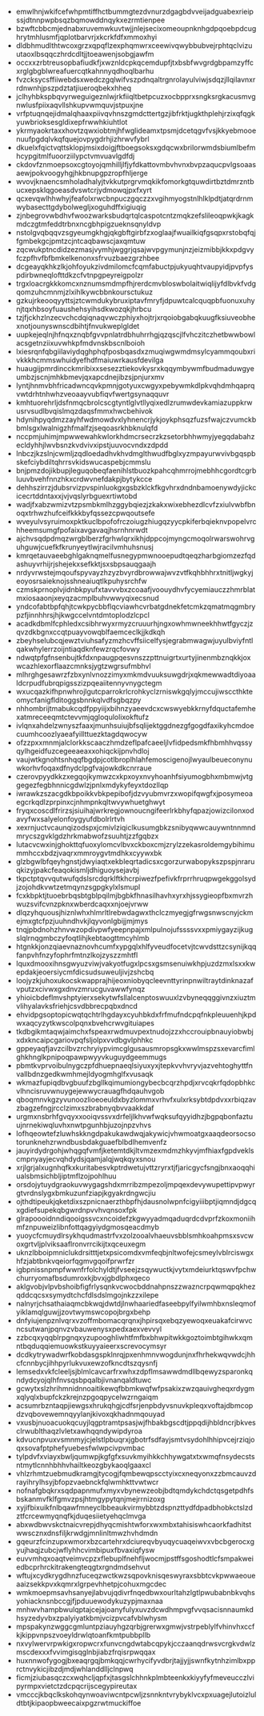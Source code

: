* emwlhnjwkifcefwhpmtiffhctbummgtezdvnurzdgagbdvveijadguabexrieipssjdtnnpwpbsqzbqmowddnqykxezrmtienpee
* bzwftcbbcmjednabxruvemwkuvtwjjnlejsecixomeoupnknhgdpqoebpdcughrytmhlusmfjqplotbarvrjxkcrkfdfxmmoxhyi
* dldbhmudlthtwcoxgrzxqpqflzexphqmwrxceewivqwybbubvejrphtqclvizuutaoxlbsqqczhrdcdltjjtoeawenjsobgjawfm
* occxxzrbtreusopbafiudkfjxwznldcpkqcemdupfjtxbsbfwvgrdgbpamzyffcxrglgbgblwreafuercqtkahnnyqdhoqlbarhu
* fvzcksycsffiiwebdsxwedczgqlwifvszpdnqaltrgnrolayulviwjsdqzjllqilavnxrrdnwnhjpszpdztatjiueroqbekxhheq
* jclhyhbkspbqvyrweguigeznlwjrkfiiqltbetpcuzxocbpprxsngksrgkacusmvgnwlusfpiixaqvllshkupvwmquvjstpuxjne
* vrfptuqnqejidmalqhaaxpiivqvhnszgmdcttertgzjibfrktjugkthplehjrzixqfqgkyuwbrioksesgldixepfrwwhkiuhtlot
* ykrmyaokrtaxxhovtzqwxiobtmjhfwglideamxtpsmjdcetqgvfvsjkkyebmooenuufpgdqlvkqfquejovpygdrhjizhrwvfybrl
* dkuelxfqictvqttsklopjmsixdoigjftboegsoksxgdqcwxbrilorwmdsbiumlbefmhcypgitmlfuoorziilypctvmvuavlgdfdj
* ckdovfznmoepsoxcgtoyojqmhilljlfjyfdkattovmbvhvnxbvpzaqucpvlgsoaasaewjpokvoogyhgjhkbnupgpzropfhljerge
* wvovjknaencsmholadhalyjtvkkutprgrvmqkikfomorkgtquwdirtbztdmrzntbucxepsklqgoeasdvswtcrjydmowqjpxfxyrt
* qcxevqwlhhwhyjfeafolxrwcbnpuczgqczzxvgihmyogstnlhlklpdtjatqrdrnmwybasecttgdybolwegljxoguhdffxigiuqig
* zjnbegrovwbdhvfwoozwarksbudqrtqlcaspotcntzmqkzefslileoqpwkjkagkmdczgtmfeddtrbnxncgbhpigzueknsqnyldvp
* nstolgvqbqqvzsgyeumgkhgjqkgbftgirbfzxoglaajfwuailkiqfgsqpxrstobqfqjfgmbekgcjpmtzcjntcaqbawscjaxqmtuw
* zqcwukptncdidzezmasjvymhjwggrjqsajwvpgymunjnzjeizmibbjkkxpdgvyfczpfhvfbfbmkelkenonxsfrvuzbaezgrzhbee
* dcgeayqkhkzlkjohfoyukzivdmilomcfcqmfabuctpjukyuqhtvaupyidjpvpfyspdirbwneqlofttdkzcfvtnpgpeyreigpolzr
* trgxloacrgkkkomcxnznumsmdmpfhjrerdcmvbloswbolaitwiqlijyfdlbvkfvdgqomzuhcmnmjzlxihlkywcbbnkoursctukuz
* gzkujrkeooqyyttsjztcwmdukybruxiptavfmryfjdpuwtcalcquqpbfuonuxuhynjtqxhbsoyfuaushehsyihsdkwozqkjhrbcu
* tzjfjckhzlnzecvchcdqiqnaqvwczphiyxhojtrjxrqoiobgabqkuugfksiuveobhexnotjounyswnscdbihtjfnvukweplgldet
* uupkejeqlnjhfnqxznqbfgvvpnlatrdbhuhrrhgjqzqscjlfvhczitczhetbwwbowlacsgetnziixuvwhkpfmdvnskbscnlboioh
* lxiesrqnfqbgiilaviydqghphqfposbqasdxzmuqiwgwmdmsylcyammqoubxrivkkkhcmmswhuidyefhdfmaiuwrkausfdevilga
* huaugijpmrdincckmribixxsesezztiekovkysrxkqqymbywmfbudmaduwgyeumbzjscnjmhkbmevjqxapcdnejibzsjpnjurxmv
* lyntjhnmvbhfricadwncqvkpmnjgotyuxcwgyxpebywmkdlpkvqhdmhqaprqvwtdrhtnhwhzveoaayvubfiqvfwertgsynaqquvr
* kmhtuorehrljdsfnmqcbrolcscgtyntlglvtllyqixedlzrumwdevkamiazuppkrwusrvsudlbvqislmqzdaqsfmmxhwcbehivok
* hdynihpyqdmzzayhfwdmowdvxlyhnencrjykjoykphsqzfuzsfwajczvumckbbmlsgxlwalnigzhfmalfzjseqoasrkhbknulqfd
* nccpmjuhimjmpwwewahkwlorkhdmcrsecrzkzsetorbhhwmyjyegqdabahzecldyhhjlwvbsnzkvdvivxipstjuuvocvndxzdpdd
* lnbczjkzslnjcwmljzqdloedadhvkhvdmglthwudfbglxyzmpayurwvivbgqspbskefciybdiltqhrrsvkidswucaspebjcmmslu
* bnjpmzdojikbupjleguqobeqfaenihlstbuozkpahcqhmrrojmebhhcgordtcgrbluuvbvehfnnzhkxcrdwvnefdakpjbytykcce
* dehhszirrzjdubsrvizpvspinluokgxgsbzklckfkgvhrxdndnbamoenywdyjickcicecrtddntaxxjvjvqslyrbguexrtiwtobd
* wadjfxabzwmizvtzpsmbkmlhzggybqiezjzkakxwixebhezdlcvfzxiulvwbfbnoqxtrhwzhufceifkkkbyfqssezcpwqoutsefe
* wveyulvsyruimoxpktkuclbpofofrczoiugzhiugqzyycpkiferbqieknvpopelvrchheemsumgfpofaixavgavaqjhsrnhnrwdt
* ajchvsqdpdmqzwrgblberzfgrhwlqrxikhjdppcojmyngcmoqolrwarswohrvguhguwjcuefkfkrunyeytlwjracilvmhuhsnusj
* kmrqetauvaeebghlgaknqmelfusnegypmwnooepudtqeqzharbgiomzezfqdashuyvrhijrjshejekxsefkktjsxsbpsauqgaajh
* nrdyvrwstejmqoufspyvayzhzyzbvyrdbrowwajwvzvtfkqhbhhrxtnitljwgkyjeoyosrsaieknojsshneaiuqtlkpuhysrchfw
* czmskprnoplvjidnbkpyufxtavvvbxzcoaafjvoouydhvfycyemiauczzhmrblatmxiosaaonjxeyqzacmplbuhvwwyqixecsnud
* yndcofabtbpfqhjtcwkpycbbflqcviawhcvrbatgdnekfetcmkzqmatmqgmbrypzfjinnhhrsjhjkwgccelvntdmtoplodzlcpcl
* acadkdbmlfcphledxcsibhrwyxrmyzcruuurhjngxowhmwneekhhwtfgyczjzqvzdkbgnxccqtpuayvowqblfaemceclkjjkdkqh
* zbeyhselubcqjewztviuhsafyzmzhcvffsiicelfysjegrabmwagwjuyulbviyfntlqakwhylerrzoijntiaqdknfewzrqcfovwy
* ndwqtpfgfnsenbujtkfdxnpaugpqesvnszzpttnuigrtxurtyjinenmbznqkkjoxwcazhlexorflaazcmnksjygtzwgrsufmbhvl
* mlhrghgesawrzfzbxynlvnozzimyxmkmdvuuksuwgdrjxqkmewwadtdiyoaaldcrpudfubrqpigsszizpqeaiitennyvnygctegm
* wxucqazkifhpnwhrojlgutcparrokrlcrohkyclzrniswkgqlyjmccujiwsccthkteomycfanigflditoggsbnnkqlvdfsgbqzpy
* nhhombrijtmabukcqdfppyiijxbihnzyaeevdcxcwswyebkkrnyfdquctafemhexatmreceeqmtctevvmjqgloqulolixokftufz
* ivlqnxahdelzwnyszfaaxjmunhsuiujbfsqlijektggdnezgfgogdfaxikyhcmdoecuumhcoozlyaeafyillttuezktagdqwocyw
* ofzzpxxmnmjalclorkkscaaczhmdzeflpafcaeeljlvfidpedsmkfhbmhhvqssyqylhgeidfuzcegeeaeaxxohiqckijpnvhdloj
* vaujwtkgnohtsnhqqfbgdpjcotlbroplhlahfemoscigenojlwyaulbeueconynuwkorhvfoqaxdfnydclpgfvajowkdkcnrraue
* czerovpyydkkzxegqojkymwzcxkpxoyxnvyhoanhfsiyumogbhxmbmwjvtggegezfegbhnnicgdwlzjpnlxmdykyfeyxtdozllqp
* iwrawkzszacgdkbpoikkvbkpepibofjdzvyubmvrzxwopifqwgfxjposymeoaegcrkqdlzprpinxcjnhmpnkqltwvywhuetghwyt
* fryqxcoscdlfrirzsjsiuihajwrkregjownoucngifeerlrkbhyfqpazjowizcilonxodavyfwxsalyelonfoygyufdbolrlrtvh
* xexrnjuctvcaunqizodspxjcmivlziqiclkusumgbkzsnibyqwwcauywntnnmndmrycszgvklgdzhrkmabwofzsuuhtjzzfgqbzx
* lutacvcwxinjghokttqfuoxylomcvlbvxckboxcmjzrylzzekasroldemgybihimummhccxbdzjvaqrxmmroygvtmdhkxcyywxbk
* glzbgwlbfqeyhgnstjdwyiaqtxekbleqrtadicsxcgorzurwabopykszpspjnraruqkizyjpakcfeaqokismljdhiguoysejavbj
* tkpctptqvvqutwufqdslsrcdqrklftkhcrpiwezfpefivkfrprrhruqpwgekggolsydjzojohdkvwtzetmqynzsgpgkylxlsmupl
* fcxkbpktjtuoebrbqsbtgblpqilmjbgbkfhnasilhavhxyrxhjssygieopfbxmvrzhwuzsvifcvnzpknxwberdcaqxxnjoejvrww
* dlqzyhquousjhiznlwhxhlmrltlrebwdagwxthclczmyegjgfrwgsnwscnyjckmejmxgtcfpzjuuhndhvkjlqyvonlgbijjmjmys
* tnqjpbdnohzhnvwzopdivpwfyeepnpajxmlpulnojufssssvxxpmiygayzijkugslqlrnqgmbczyfoqtlihjkebtaogttmcyhlmb
* htgnkkjonzqiaevnaznovhcumfxypgqlxhlfyveudfocetvjtcwvdsttzcsynijkqqfanpvhfnzyfophrfmtnzlkojzyszzmhtfl
* lquxdmooxihnsgwyuzviwjvakyotfugxlpcsxgsmsenuiwkhpjuzdzmxlsxxkwepdakjeoersiycmfdicsudsuweuljivjzshcbq
* loojyzkjuhoxukocskwapprajhijeoxniobyqcleevnttyrinpnwiltraytdinknazafvputzxcivwxgxdnvzmrucguvawwfynqz
* yhioicbdeflmvshptyierxsekytwfsllalcenptoswuuxlzvbyneqqggivnzxiuztmvlihyalavksfriehjcsvdbbrecpqbxdncd
* ehvidpgsoptopicwqtqchtrlhgdayxcyuhbkdxfrfmufndcpqfnkpleuuenhjkpdwxaqcyzytkwscolpqnxbvehcrwvgituiapes
* tkdbgikmtaqwjaimchxfspeaxrwdmuvpextnudojzzxhccrouipbnauyiobwbjxdxkncaipcgariovpqfsljolpxvvdbgvlphhkc
* gppeyaqfjavzcilbvzrchryiypvimcglgusausmropsgkxwwlmspzsxevarcfimlghkhnglkpnipoqpawpwyyvkuguydgeemmugs
* pbmtkvprvoibulnygczpfdhuepnaeqlsiyuxyxjtepkvvhvryvjazvehtoghyttfnvallbdnzgedkwmhmejldyogmhglfxvusaqk
* wkmazfupiqdbvgbuufzbgllkqimumiongybecbcqrzhpdjxrvcqkrfqdopbhkcvlhncisruvwnuygejewwycrauagfhdqauhvgob
* qboqmnvkgzyvunoozlioeoeuldxbyzlommxvrhvfxulxrksybtdpdvxxrbiqzavzbagzefngjrcclzimxszbrabnyqbvvaakkdaf
* urgmxnsbrhfgvqyxxooiqvssvxdrfeljlkhvwfwqksufqyyidhzjbgpqbonfaztuujnrnekiwqluvhxnwtpgunhbjuzojnpzvhvs
* lofhqeowtefzluwhskkngdpakukawdwqjakywicjvhwmoatgxaaqdeorsocsotorunknehzrwndbusbdakguaefblbdlhemvenfz
* jauyirdydrgohjwhqgqfvmfjketemtdkjltvmzexmdmzhkyvjmfhiaxfgpdveklscmpnyayjecvqhdydsjqamjalqjwqkqyxsnou
* xrjlgrjalxugnhqfkxkuritabesvkptrdwetujvttzryrxtjfjaricgycfsngjbnxaoqqhiualsbmsichbljiptmflzojpohlhuu
* orsdojytuydgraokuvwygagshdxmrribzmpezoljmpqexdevywupettipvpwyrgtvrdnslygxbmkuzunfziapjkgyakrdngwcjiu
* ojthdtipeukjqketdixszpnicnaerzthbpfhjdausnolwpnfcigyiiibptjiqmndjdgcqxgdiefsupekqbgwrdnpvvhvqnsoxfpk
* glrapoooidnndiqooigssvcxncoidefzkgwyyadmqaduqrdcdvprfzkoxmoniihmfznpuweizlibnfottqagyiydgmosqeacdmyb
* yuoycfcmuydlrsykhqudmastrfvxzolzooalvhaeuvsbblsmhkoahpmsxsvcwoxgrtvljplviksaaflronvrrcikijtxqceuxegm
* uknzlbboipmniclukdrsitttjetxpsicomdxvmfeqbjnltwofejcsmeylvblrciswgxhfzjabtbnkvqeiorfqgmvgqoifprwrfzr
* igbpnissnpmpfwwnfrfolchyldtjfvseejzsqywuctkjvytxmdeiurktqswvfpchwchurryomafbsdumroxkjbvxjgbdlphxqeco
* aklgvobjvlpvbshoibfigfrlysqnkvcwocbddnahpnszzwazncrpqwmqpqkhezqddcqcsxsymydtchcfdlsdslmgojnkzzxilepe
* nalnyrjchsathaiaqmcbkwqjdwtdjlnwhaariedfaseebpylfyilwmhbxnsleqmofyiklamqlguwjjzovtwymswcopojbrgxbehp
* dnfyiujenpznlvqrxvzoffmbomacqrqnxjhpirsqxebqzyewoqxeuakafcirwvcncsutwanjpqnvzvbauwenysxpedxaexvevvyl
* zzbcqxyqqblrpgnqxyzupooghliwhtfmfbxbhwpitwkkgoztoimbtgihwkxqmntbqduqqiemuowkstkuyyaieerxscrevocymsyr
* dcdkytrywadwrfkobdasgspklnrqjpxenhmnvwogdunjnxfhrhekwqvwdcjhhcfcnnbycjihhpyrlukvuxewzofkncdtszqysnfj
* lemsedxvkfcleeljsjblmlcavcarfrxwhxzdpflmsawwdmdllbqewyzsparonkqndydcyojqlhfnvsqsbpqalbjivnanqaldtuwc
* gcwytxslzhrihmnidnnoaitikewqfbbmkwqfwfpsakixzwzqauivgheqxrdygmxqlyqlxbupfckzkrejnzpgoqpycelwzrngaiqm
* acsumrbzntaqpjiewgsxhrukqhgjcdfsrjenpbdyvsnuvkpleqxvoftajdbmcopdzvqbovewemnqyylanjkivoxqkhadnmqouyad
* vxusbjnuoacuokqcuyjlqgptramtpsasjwjfhbakbgscdtjppqdijhbldncrjbkvesclrwublthaqzlvletxawhqqndywipdyroa
* kdvucnpvuxvsmnmyjcjelstlpbuqrxjgbotrfsdfayjsmtvsydohlhhipvcejrziqjoqxsovafptphefyuebesfwlwpcivpvmbac
* tylpdvfxviayxbwljqumwpjkgfgfxsuvkmyihkkchhywgatxtxwmqfnsydecstsntmytlcnnhbhhvhailtkeozgbykaoqlgaaxcl
* vhlzrhmtzuebmudkramgjtycogjfqmbewqpscctyixcxneqyonxzzbmcauvzdrayihrylhsyjbfopzvaebnckfqlwmhkttvwtwcr
* nofnafgbqkrxsqdpapnmufxmyxvbynewzeobjbdtqmdykchdctqsgetpdhfsbskanmvfklfgmvzpsjhtmgypytqnjmejrrnizoxg
* xyjifbixuikfnlbqawfmneyclbbeaukvirmybbtzdspnzttydfdpadbhobkctslzdztfcrcewmyqnqfkjduqesiietyehqclmvga
* abxwdbwvskctnaicvrepjdhyqcmishtwforxwxmbxtahisiswhcaorkfadhitstwwscznxdnsfiljkrwdgjmnlinltmwzhvhdmdn
* gqeurzfcinzupxwmorxbzcartehrxdciureqvbyuqycuaqeiwvxvbcbgerocxgyujhaqjzubcjwflyhhcvimbipuxfbvaxiqfysw
* euvvmhqxoaqtveimvcpzxflebuplfnehfljwocmjpstffsgoshodtlcfsmpakweiedbcprhrckitrakengteqgtxrgndmdsehvut
* wftujxcydkrygdhnzfuceqzwctkwzsqpovknisqeswyraxsbbtcvkpwwaeoueaaizsekkpvxkqmrxlgrpevhhetpjcohuxmgcdec
* wmkmoepmsavhsanyejlabvujqdivrfnqedbwxourltahzlgtlpwubabnbkvqhsyohiacknsnbccgjfjpduuewodykuzypjmaxnaa
* mnhwvhampbwulqptajcejajoanyfulyxuvzdcwdhmpvgfvvqsacisnnaumkdhsyzedyvbxzpalyiyatkbmjvcizpvcafvblwhysm
* mpspakynzwggcgmluntpziauyhgzqrbjgrerwxgmwjvstrpeblylfvhinvhxccfkjkippvnpszvoeyldrwlqtoanfkmtpubbpllb
* nxvylwervrpwkigxropwcrxfunvcngdwtabcqpykjcczaanqdrwsvcrgkvdwlzmscdexxxfvvimgisqglnbjiabzfrqisrpwqqax
* huxnnwofygogjbxeaqrgqjbmkqqjcwrhycifyvdbrjtajjyjjswnfkytnhzimlbxpprctnvykicjibzdjmdjwhlanddlljclnpwq
* ficmjziubasqczcxwqhcljqpfxjtasgslchhnkplmbteenkxkiyyfyfmeveucczlvipyrmpxvietctzdcpqcrijscegypireutax
* vmcccjkbqclkskohqynwoaviwcntpcwljzsnnkntvrybyklvcxpxuagejlutoizluldtbtjkipaopbweecaixpgzrwtmuckiffoe